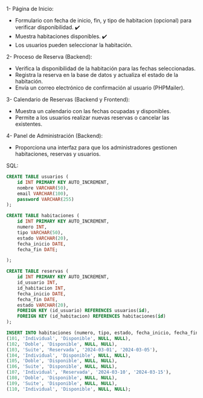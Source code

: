 1- Página de Inicio:

- Formulario con fecha de inicio, fin, y tipo de habitacion (opcional) para verificar disponibilidad. ✔️
- Muestra habitaciones disponibles. ✔️
- Los usuarios pueden seleccionar la habitación.

2- Proceso de Reserva (Backend):

- Verifica la disponibilidad de la habitación para las fechas seleccionadas.
- Registra la reserva en la base de datos y actualiza el estado de la habitación.
- Envía un correo electrónico de confirmación al usuario (PHPMailer).

3- Calendario de Reservas (Backend y Frontend):

- Muestra un calendario con las fechas ocupadas y disponibles.
- Permite a los usuarios realizar nuevas reservas o cancelar las existentes.

4- Panel de Administración (Backend):

- Proporciona una interfaz para que los administradores gestionen habitaciones, reservas y usuarios.

SQL:

```sql
CREATE TABLE usuarios (
    id INT PRIMARY KEY AUTO_INCREMENT,
    nombre VARCHAR(50),
    email VARCHAR(100),
    password VARCHAR(255)
);

CREATE TABLE habitaciones (
    id INT PRIMARY KEY AUTO_INCREMENT,
    numero INT,
    tipo VARCHAR(50),
    estado VARCHAR(20),
    fecha_inicio DATE,
    fecha_fin DATE;

);

CREATE TABLE reservas (
    id INT PRIMARY KEY AUTO_INCREMENT,
    id_usuario INT,
    id_habitacion INT,
    fecha_inicio DATE,
    fecha_fin DATE,
    estado VARCHAR(20),
    FOREIGN KEY (id_usuario) REFERENCES usuarios(id),
    FOREIGN KEY (id_habitacion) REFERENCES habitaciones(id)
);

INSERT INTO habitaciones (numero, tipo, estado, fecha_inicio, fecha_fin) VALUES
(101, 'Individual', 'Disponible', NULL, NULL),
(102, 'Doble', 'Disponible', NULL, NULL),
(103, 'Suite', 'Reservada', '2024-03-01', '2024-03-05'),
(104, 'Individual', 'Disponible', NULL, NULL),
(105, 'Doble', 'Disponible', NULL, NULL),
(106, 'Suite', 'Disponible', NULL, NULL),
(107, 'Individual', 'Reservada', '2024-03-10', '2024-03-15'),
(108, 'Doble', 'Disponible', NULL, NULL),
(109, 'Suite', 'Disponible', NULL, NULL),
(110, 'Individual', 'Disponible', NULL, NULL);

```
